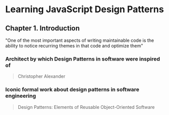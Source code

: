 # Learning JavaScript Design Patterns

## Chapter 1. Introduction

"One of the most important aspects of writing maintainable code is the ability to notice recurring themes in that code and optimize them"

### Architect by which Design Patterns in software were inspired of

> Christopher Alexander

### Iconic formal work about design patterns in software engineering

> Design Patterns: Elements of Reusable Object-Oriented Software